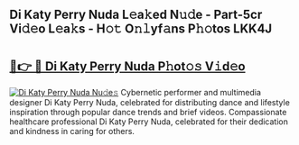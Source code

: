 ## Di Katy Perry Nuda L𝚎a𝚔ed N𝚞𝚍e - Part-5cr Vi𝚍𝚎o L𝚎a𝚔s - H𝚘𝚝 O𝚗𝚕yf𝚊ns P𝚑𝚘tos LKK4J

# <h2><a href="http://kf12oa1.oniu.top/?m=Di+Katy+Perry+Nuda">🔗👉 🔴 Di Katy Perry Nuda P𝚑ot𝚘𝚜 V𝚒d𝚎o</a></h2>

[![Di Katy Perry Nuda Nu𝚍e𝚜](https://i.imgur.com/0qMVB7G.gif)](http://kf12oa1.oniu.top/?m=Di+Katy+Perry+Nuda)
Cybernetic performer and multimedia designer Di Katy Perry Nuda, celebrated for distributing dance and lifestyle inspiration through popular dance trends and brief videos. Compassionate healthcare professional Di Katy Perry Nuda, celebrated for their dedication and kindness in caring for others.  
